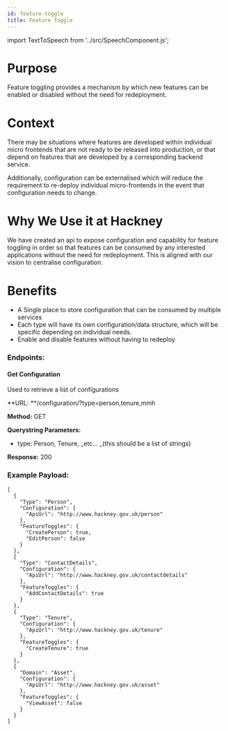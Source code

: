 ```yaml
---
id: feature-toggle
title: Feature Toggle
---
```


import TextToSpeech from '../src/SpeechComponent.js';
<TextToSpeech>

# Purpose

Feature toggling provides a mechanism by which new features can be enabled or disabled without the need for redeployment. 


# Context 

There may be situations where features are developed within individual micro frontends that are not ready to be released into production, or that depend on features that are developed by a corresponding backend service.

Additionally, configuration can be externalised which will reduce the requirement to re-deploy individual micro-frontends in the event that configuration needs to change.


# Why We Use it at Hackney

We have created an api to expose configuration and capability for feature toggling in order so that features can be consumed by any interested applications without the need for redeployment. This is aligned with our vision to centralise configuration.


# Benefits



* A Single place to store configuration that can be consumed by multiple services
* Each type will have its own configuration/data structure, which will be specific depending on individual needs.
* Enable and disable features without having to redeploy


### Endpoints:


#### Get Configuration

Used to retrieve a list of configurations

**URL: **/configuration/?type=person,tenure,mmh

**Method:** GET

**Querystring Parameters:**



* type: Person, Tenure, _etc… _(this should be a list of strings)

**Response:** 200


### Example Payload:


```
[
  {
    "Type": "Person",
    "Configuration": {
      "ApiUrl": "http://www.hackney.gov.uk/person"
    },
    "FeatureToggles": {
      "CreatePerson": true,
      "EditPerson": false
    }
  },
  {
    "Type": "ContactDetails",
    "Configuration": {
      "ApiUrl": "http://www.hackney.gov.uk/contactdetails"
    },
    "FeatureToggles": {
      "AddContactDetails": true
    }
  },
  {
    "Type": "Tenure",
    "Configuration": {
      "ApiUrl": "http://www.hackney.gov.uk/tenure"
    },
    "FeatureToggles": {
      "CreateTenure": true
    }
  },
  {
    "Domain": "Asset",
    "Configuration": {
      "ApiUrl": "http://www.hackney.gov.uk/asset"
    },
    "FeatureToggles": {
      "ViewAsset": false
    }
  }
]

```
</TextToSpeech>